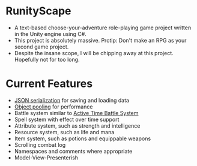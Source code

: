 # RunityScape #
* A text-based choose-your-adventure role-playing game project written in the Unity engine using C#.
* This project is absolutely massive. Protip: Don't make an RPG as your second game project.
* Despite the insane scope, I will be chipping away at this project. Hopefully not for too long.

# Current Features #
* [JSON serialization](https://docs.unity3d.com/Manual/JSONSerialization.html) for saving and loading data
* [Object pooling](https://unity3d.com/learn/tutorials/topics/scripting/object-pooling) for performance
* Battle system similar to [Active Time Battle System](https://en.wikipedia.org/wiki/Turns,_rounds_and_time-keeping_systems_in_games#Active_Time_Battle)
* Spell system with effect over time support
* Attribute system, such as strength and intelligence
* Resource system, such as life and mana
* Item system, such as potions and equippable weapons
* Scrolling combat log
* Namespaces and comments where appropriate
* Model-View-Presenterish